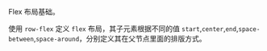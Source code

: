 <!--order: 4
title:
  zh-CN: Flex 布局
  en-US: Flex Layout

## zh-CN-->

Flex 布局基础。

使用 `row-flex` 定义 `flex` 布局，其子元素根据不同的值 `start`,`center`,`end`,`space-between`,`space-around`，分别定义其在父节点里面的排版方式。
<!--
## en-US

Use `row-flex` define` flex` layout, its child elements depending on the value of the `start`,` center`, `end`,` space-between`, `space-around`, which are defined in its parent node layout mode.

````html
<p>子元素居左排列</p>
<ant-row type="flex" justify="start">
  <ant-col span="4">.ant-col-4</ant-col>
  <ant-col span="4">.ant-col-4</ant-col>
  <ant-col span="4">.ant-col-4</ant-col>
  <ant-col span="4">.ant-col-4</ant-col>
</ant-row>

<p>子元素居中排列</p>
<ant-row type="flex" justify="center">
  <ant-col span="4">.ant-col-4</ant-col>
  <ant-col span="4">.ant-col-4</ant-col>
  <ant-col span="4">.ant-col-4</ant-col>
  <ant-col span="4">.ant-col-4</ant-col>
</ant-row>

<p>子元素居右排列</p>
<ant-row type="flex" justify="end">
  <ant-col span="4">.ant-col-4</ant-col>
  <ant-col span="4">.ant-col-4</ant-col>
  <ant-col span="4">.ant-col-4</ant-col>
  <ant-col span="4">.ant-col-4</ant-col>
</ant-row>

<p>子元素等宽排列</p>
<ant-row type="flex" justify="space-between">
  <ant-col span="4">.ant-col-4</ant-col>
  <ant-col span="4">.ant-col-4</ant-col>
  <ant-col span="4">.ant-col-4</ant-col>
  <ant-col span="4">.ant-col-4</ant-col>
</ant-row>

<p>子元素分散对齐</p>
<ant-row type="flex" justify="space-around">
  <ant-col span="4">.ant-col-4</ant-col>
  <ant-col span="4">.ant-col-4</ant-col>
  <ant-col span="4">.ant-col-4</ant-col>
  <ant-col span="4">.ant-col-4</ant-col>
</ant-row>
````-->
